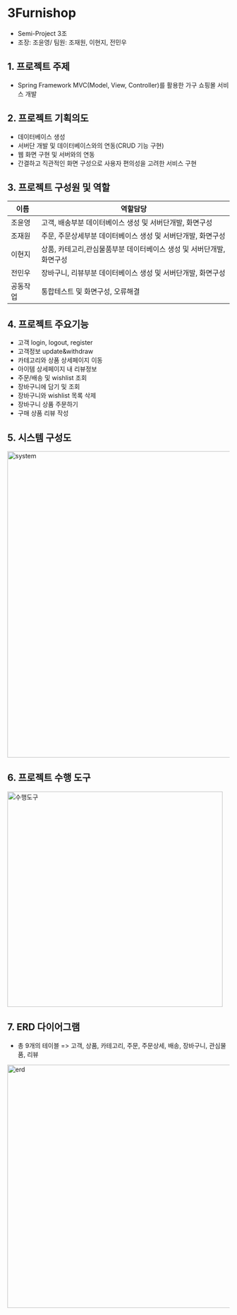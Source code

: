 # 3Furnishop
- Semi-Project 3조 
- 조장: 조윤영/ 팀원: 조재원, 이현지, 전민우

## 1. 프로젝트 주제
- Spring Framework MVC(Model, View, Controller)를 활용한 가구 쇼핑몰 서비스 개발

## 2. 프로젝트 기획의도
- 데이터베이스 생성
- 서버단 개발 및 데이터베이스와의 연동(CRUD 기능 구현)
- 웹 화면 구현 및 서버와의 연동
- 간결하고 직관적인 화면 구성으로 사용자 편의성을 고려한 서비스 구현

## 3. 프로젝트 구성원 및 역할
|이름|역할담당|
|---|---|
|조윤영|고객, 배송부분 데이터베이스 생성 및 서버단개발, 화면구성 |
|조재원|주문, 주문상세부분 데이터베이스 생성 및 서버단개발, 화면구성|
|이현지|상품, 카테고리,관심물품부분 데이터베이스 생성 및 서버단개발, 화면구성|
|전민우|장바구니, 리뷰부분 데이터베이스 생성 및 서버단개발, 화면구성|
|공동작업|통합테스트 및 화면구성, 오류해결|

## 4. 프로젝트 주요기능
- 고객 login, logout, register
- 고객정보 update&withdraw
- 카테고리와 상품 상세페이지 이동
- 아이템 상세페이지 내 리뷰정보
- 주문/배송 및 wishlist 조회
- 장바구니에 담기 및 조회
- 장바구니와 wishlist 목록 삭제
- 장바구니 상품 주문하기
- 구매 상품 리뷰 작성

## 5. 시스템 구성도
<img width="694" alt="system" src="https://user-images.githubusercontent.com/111727476/196131211-3ae6938e-29b8-4594-9287-da4a724f885a.png">

## 6. 프로젝트 수행 도구
<img width="488" alt="수행도구" src="https://user-images.githubusercontent.com/111727476/196119330-20c1bd3a-8f46-4a03-a0e7-3c86249db4be.png">

## 7. ERD 다이어그램
- 총 9개의 테이블 => 고객, 상품, 카테고리, 주문, 주문상세, 배송, 장바구니, 관심물품, 리뷰
<img width="551" alt="erd" src="https://user-images.githubusercontent.com/111727476/196129056-b1501a53-dbd3-4a65-a5f4-ea949ccbf8c4.png">

